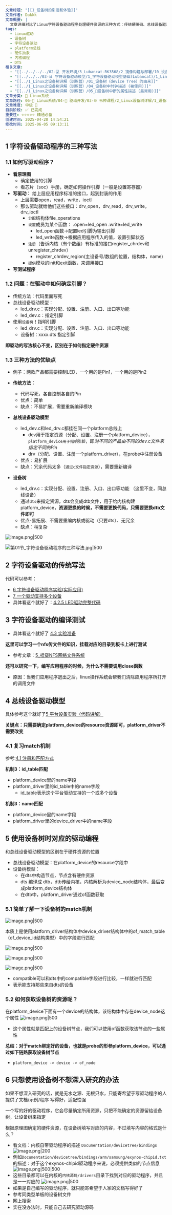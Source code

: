 ```yaml
---
文章标题: "[[1_设备树的引进和体验]]"
文章作者: Dakkk
文章概要: |
  文章详细对比了Linux字符设备驱动程序处理硬件资源的三种方式：传统硬编码、总线设备驱动模型和设备树。它着重介绍了设备树如何通过外部DTS文件实现驱动与硬件资源的解耦，增强了驱动的通用性和可移植性，并简述了设备树的匹配机制、资源获取方法及其节点编写指南。
tags:
  - Linux驱动
  - 设备树
  - 字符设备驱动
  - platform总线
  - 硬件抽象
  - 内核编程
  - DTS
相关文章:
  - "[[../../../../02-💻 开发环境/3_Lubancat-RK3568/2_镜像构建与部署/10_设备树的简介]]"
  - "[[../../../03-📊 字符设备驱动模型/1_字符设备驱动模型基础(Lubancat)/1_Linux驱动基础知识(重点)/7_平台设备驱动]]"
  - "[[../1_Linux之设备树详解（训练营）/01_设备树（device Tree）的由来]]"
  - "[[../1_Linux之设备树详解（训练营）/04_设备树中时钟描述 (被使用)]]"
  - "[[../1_Linux之设备树详解（训练营）/05_📕设备树中断的属性描述 (最常用)]]"
文章分类: 🐧 Linux系统
文章路径: 06-🐧 Linux系统/04-🔌 驱动开发/03-🌐 韦神课程/2_Linux设备树详解/1_设备树的引进和体验.md
文章难度: 中级 🌳
目前阶段: ✅ 已完成
重要性: ⭐⭐⭐⭐⭐ 精通必备
创建时间: 2025-04-20 14:54:21
修改时间: 2025-06-05 09:13:11
---
```


## 1 字符设备驱动程序的三种写法

### 1.1 如何写驱动程序？

- **看原理图**
	- 确定使用的引脚
	- 看芯片（soc）手册，确定如何操作引脚（一般是设置寄存器）
- **写驱动：** 给上层应用程序标准的接口，起到封装的作用
	- 上层需要open，read，write，ioctl
	- 那么驱动就给他们这些接口：drv_open，drv_read，drv_write，drv_ioctl
		- `分配`结构体file_operations
		- `设置`成员为某个函数： .open=led_open .write=led_write
			- led_open函数->配置led引脚为输出引脚
			- led_write函数->根据应用程序传入的值，设置引脚状态
		- `注册`（告诉内核（有个数组）有标准的接口register_chrdev和unregister_chrdev）
			- register_chrdev_region(主设备号/数组的位置，结构体，name)
		- `提供`模块的init和exit函数，来调用接口
- **写测试程序**

### 1.2 问题：在驱动中如何确定引脚？

- 传统方法：代码里面写死
- 总线设备驱动模型：
	- led_drv.c：实现分配、设置、注册、入口、出口等功能
	- led_dev.c：指定引脚
- 使用`设备树`！指明引脚
	- led_drv.c：实现分配、设置、注册、入口、出口等功能
	- 设备树：xxxx.dts 指定引脚

**即驱动的写法核心不变，区别在于如何指定硬件资源**

### 1.3 三种方法的优缺点

- 例子：两款产品都需要控制LED，一个用的是Pin1，一个用的是Pin2

- **传统方法：**
	- 代码写死，各自控制各自的Pin
	- 优点：简单
	- 缺点：不易扩展，需要重新编译模块

- **总线设备驱动模型**
	- led_dev.c和led_drv.c都挂在同一个platform总线上
		- dev用于指定资源（分配、设置、注册一个platform_device），`platform_device用于指明引脚`，即*对不同的产品由不同的dev.c文件来指定不同的Pin*
		- drv（分配、设置、注册一个platform_driver），在probe中注册设备
	- 优点：易扩展
	- 缺点：冗余代码太多（`通过c文件指定资源`），需要重新编译

- **设备树**
	- led_drv.c：实现分配、设置、注册、入口、出口等功能 （这里不变，同总线设备）
	- 通过`dts`来指定资源，dts会变成dtb文件，用于给内核构建platform_device，**资源更换的时候，不需要更换代码，只需要更换dtb文件即可**
	- 优点-易拓展、不需要重编内核或驱动（只要dts）、无冗余
	- 缺点：稍复杂

![image.png|500](https://my-obsidian-image.oss-cn-guangzhou.aliyuncs.com/2025/06/44e77d7004fb680b4b354589193ea980.png)


![第01节_字符设备驱动程序的三种写法.jpg|500](https://my-obsidian-image.oss-cn-guangzhou.aliyuncs.com/2025/05/ecedb27ba24667b7cdc5348f89348032.jpg)

## 2 字符设备驱动的传统写法

代码可以参考：
- [6 字符设备驱动程序实验(实际应用)](../../../03-📊%20字符设备驱动模型/1_字符设备驱动模型基础(Lubancat)/1_Linux驱动基础知识(重点)/4_📕字符设备驱动.md#6%20字符设备驱动程序实验(实际应用))
- [7 一个驱动支持多个设备](../../../03-📊%20字符设备驱动模型/1_字符设备驱动模型基础(Lubancat)/1_Linux驱动基础知识(重点)/4_📕字符设备驱动.md#7%20一个驱动支持多个设备)
- 具体看这个就好了：[4.2.5 LED驱动完整代码](../../../03-📊%20字符设备驱动模型/1_字符设备驱动模型基础(Lubancat)/1_Linux驱动基础知识(重点)/5_字符设备驱动—点亮LED灯实验.md#4.2.5%20LED驱动完整代码)
 
## 3 字符设备驱动的编译测试

- 具体看这个就好了 [4.3 实验准备](../../../03-📊%20字符设备驱动模型/1_字符设备驱动模型基础(Lubancat)/1_Linux驱动基础知识(重点)/5_字符设备驱动—点亮LED灯实验.md#4.3%20实验准备)

**这里可以学习一个nfs传文件的知识，挂载对应的目录到板卡上进行测试**
- 参考文章：[5_挂载NFS网络文件系统](../../../../05-💻%20Linux应用开发与系统编程/3_Linux基础与应用开发实战(Lubancat-RK3568)/4_补充部分/5_挂载NFS网络文件系统.md)

**还可以研究一下，编写应用程序的时候，为什么不需要调用close函数**
- 原因：当我们应用程序退出之后，linux操作系统会帮我们清除应用程序所打开的调用文件

## 4 总线设备驱动模型

具体参考这个就好了[5 平台设备实验（代码讲解）](../../../03-📊%20字符设备驱动模型/1_字符设备驱动模型基础(Lubancat)/1_Linux驱动基础知识(重点)/7_平台设备驱动.md#5%20平台设备实验（代码讲解）)

**关键点：只需要确定platform_device的resource资源即可，platform_driver不需要改变**

### 4.1 复习match机制

参考:[4.1 注册和匹配方式](../../../03-📊%20字符设备驱动模型/1_字符设备驱动模型基础(Lubancat)/1_Linux驱动基础知识(重点)/7_平台设备驱动.md#4.1%20注册和匹配方式)

**机制3：id_table匹配**
- platform_device里的name字段
- platform_driver里的id_table中的name字段
	- id_table表示这个平台驱动支持的一个或多个设备

**机制3：name匹配**
- platform_device里的name字段
- platform_driver里的device_driver中的name字段

## 5 使用设备树时对应的驱动编程

和总线设备驱动模型的区别在于硬件资源的位置
- 总线设备驱动模型：在platform_device的resource字段中
- 设备树模型：
	- 在dts中构造节点，节点含有硬件资源
	- dts 编译成 dtb，dtb传给内核，内核解析为device_node结构体，最后变成platform_device结构体
	- 在dtb中，platform_driver通过of函数获取

### 5.1 简单了解一下设备树的match机制

![image.png|500](https://my-obsidian-image.oss-cn-guangzhou.aliyuncs.com/2025/06/be69defd26927e2f530b526030def493.png)

本质上是使用platform_driver结构体中device_driver结构体中的of_match_table（of_device_id结构类型）中的字段进行匹配

![image.png|500](https://my-obsidian-image.oss-cn-guangzhou.aliyuncs.com/2025/06/1db6ac5f1e0d7a30946158cd7e69b184.png)


![image.png|500](https://my-obsidian-image.oss-cn-guangzhou.aliyuncs.com/2025/06/a3bf6a21d87b0463d5bb0e73ce8d3c4e.png)

![image.png|500](https://my-obsidian-image.oss-cn-guangzhou.aliyuncs.com/2025/06/f52fea746052987b8bd8fef8d47b8426.png)
- compatible可以和dts中的compatible字段进行比较，一样就进行匹配
- 表示能支持那些来自dts的设备

### 5.2 如何获取设备树的资源呢？

在platform_device下面有一个device的结构体，该结构体中存在device_node这个属性
![image.png|500](https://my-obsidian-image.oss-cn-guangzhou.aliyuncs.com/2025/06/f9861bf4e092f04cea960eb12f38e844.png)
- 这个属性就是匹配上的设备树节点，我们可以使用of函数获取该节点的一些属性

**总结：对于match绑定好的设备，也就是probe的形参platform_device，可以通过如下链路获取设备树节点**
- `platform_device -> device -> of_node`

## 6 只想使用设备树不想深入研究的办法

如果不想深入研究的话，就是无水之源、无根只水，只能寄希望于写驱动程序的人提供了文档/示例/程序 写得好，适配性强

一个写的好的驱动程序，它会尽量确定所用资源，只把不能确定的资源留给设备树，让设备树来指定

根据原理图确定的硬件资源，在设备树填写对应的内容，不过填写内容的格式是什么？
- 看文档：内核自带驱动程序的描述 `Documentation/devicetree/bindings`
  ![image.png|200](https://my-obsidian-image.oss-cn-guangzhou.aliyuncs.com/2025/06/255acccc5bbcd04154a1a9bb9d3b7c2d.png)
- 例如`Documentation/devicetree/bindings/arm/samsung/exynos-chipid.txt`的描述：对于这个exynos-chipid驱动程序来说，必须提供类似的节点信息
  ![image.png|500|500](https://my-obsidian-image.oss-cn-guangzhou.aliyuncs.com/2025/06/928360379551c74ea4dc06a557fa8a57.png)
- 这些目录都可以在内核的`内核源码/drivers`目录下找到对应的驱动程序，并且是一一对应的
  ![image.png|500](https://my-obsidian-image.oss-cn-guangzhou.aliyuncs.com/2025/06/ceba35f5cfa18193088943cd8d765c25.png)
- 如果是自己编写的驱动程序，就只能寄希望于人家的文档写得好了
- 参考同类型单板的设备树文件
- 网上搜索
- 实在没办法时，只能自己去研究驱动源码